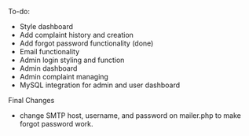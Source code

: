 To-do:
- Style dashboard
- Add complaint history and creation
- Add forgot password functionality (done)
- Email functionality
- Admin login styling and function
- Admin dashboard
- Admin complaint managing
- MySQL integration for admin and user dashboard

Final Changes
- change SMTP host, username, and password on mailer.php to make forgot password work.

